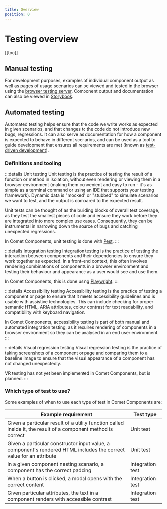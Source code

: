 ```yaml
---
title: Overview
position: 0
---
```


# Testing overview

[[toc]]

## Manual testing

For development purposes, examples of individual component output as well as pages of usage scenarios can be viewed and tested in the browser using the [browser testing server](./browser.md). Component output and documentation can also be viewed in [Storybook](./storybook.md).

## Automated testing

Automated testing helps ensure that the code we write works as expected in given scenarios, and that changes to the code do not introduce new bugs, regressions. It can also serve as documentation for how a component is expected to behave in different scenarios, and can be used as a tool to guide development that ensures all requirements are met (known as [test-driven development](https://tidyfirst.substack.com/p/canon-tdd)).

### Definitions and tooling
:::details Unit testing
Unit testing is the practice of testing the result of a function or method in isolation, without even rendering or viewing them in a browser environment (making them convenient and easy to run - it's as simple as a terminal command or using an IDE that supports your testing framework). Dynamic data is "mocked" or "stubbed" to simulate scenarios we want to test, and the output is compared to the expected result. 

Unit tests can be thought of as the building blocks of overall test coverage, as they test the smallest pieces of code and ensure they work before they are integrated into more complex use cases. Consequently, they can be instrumental in narrowing down the source of bugs and catching unexpected regressions.

In Comet Components, unit testing is done with [Pest](./unit-testing.md).
:::

:::details Integration testing
Integration testing is the practice of testing the interaction between components and their dependencies to ensure they work together as expected. In a front-end context, this often involves rendering combinations of components in a browser environment and testing their behaviour and appearance as a user would see and use them.

In Comet Components, this is done using [Playwright](./integration-testing.md).
:::

:::details Accessibility testing
Accessibility testing is the practice of testing a component or page to ensure that it meets accessibility guidelines and is usable with assistive technologies. This can include checking for proper semantic HTML, ARIA attributes, colour contrast for text readability, and compatibility with keyboard navigation.

In Comet Components, accessibility testing is part of both manual and automated integration testing, as it requires rendering of components in a browser environment so they can be analysed in an end user environment.
:::

:::details Visual regression testing
Visual regression testing is the practice of taking screenshots of a component or page and comparing them to a baseline image to ensure that the visual appearance of a component has not changed unexpectedly.

VR testing has not yet been implemented in Comet Components, but is planned.
:::

### Which type of test to use?
Some examples of when to use each type of test in Comet Components are:

| Example requirement                                                                                                 | Test type        | 
|---------------------------------------------------------------------------------------------------------------------|------------------|
| Given a particular result of a utility function called inside it, the result of a component method is correct       | Unit test        |
| Given a particular constructor input value, a component's rendered HTML includes the correct value for an attribute | Unit test        |
| In a given component nesting scenario, a component has the correct padding                                          | Integration test |
| When a button is clicked, a modal opens with the correct content                                                    | Integration test |
| Given particular attributes, the text in a component renders with accessible contrast                               | Integration test |

